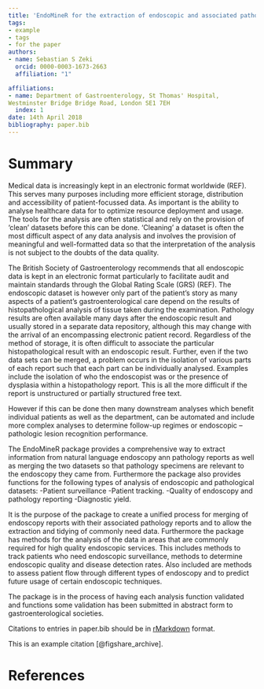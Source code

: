 ```yaml
---
title: 'EndoMineR for the extraction of endoscopic and associated pathology data from medical reports'
tags:
- example
- tags
- for the paper
authors:
- name: Sebastian S Zeki
  orcid: 0000-0003-1673-2663
  affiliation: "1"

affiliations:
- name: Department of Gastroenterology, St Thomas' Hospital, 
Westminster Bridge Bridge Road, London SE1 7EH
  index: 1
date: 14th April 2018
bibliography: paper.bib
---
```


# Summary


Medical data is increasingly kept in an electronic format worldwide (REF). This serves many purposes including more efficient storage, distribution and accessibility of patient-focussed data. As important is the ability to analyse healthcare data for to optimize resource deployment and usage.  The tools for the analysis are often statistical and rely on the provision of ‘clean’ datasets before this can be done. ‘Cleaning’ a dataset is often the most difficult aspect of any data analysis and involves the provision of meaningful and well-formatted data so that the interpretation of the analysis is not subject to the doubts of the data quality. 

The British Society of Gastroenterology recommends that all endoscopic data is kept in an electronic format particularly to facilitate audit and maintain standards through the Global Rating Scale (GRS) (REF). The endoscopic dataset is however only part of the patient’s story as many aspects of a patient’s gastroenterological care depend on the results of histopathological analysis of tissue taken during the examination. Pathology results are often available many days after the endoscopic result and usually stored in a separate data repository, although this may change with the arrival of an encompassing electronic patient record. 
Regardless of the method of storage, it is often difficult to associate the particular  histopathological result with an endoscopic result. Further, even if the two data sets can be merged, a problem occurs in the isolation of various parts of each report such that each part can be individually analysed.  Examples include the isolation of who the endoscopist was or the presence of dysplasia within a histopathology report. This is all the more difficult if the report is unstructured or partially structured free text. 

However if this can be done then many downstream analyses which benefit individual patients as well as the department, can be automated and include more complex analyses to determine follow-up regimes or endoscopic –pathologic lesion recognition performance.

The EndoMineR package provides a comprehensive way to extract information from natural language endoscopy ann pathology reports as well as merging the two datasets so that pathology specimens are relevant to the endoscopy they came from.
Furthermore the package also provides functions for the following types of analysis of endoscopic and pathological datasets:
-Patient surveillance
-Patient tracking.
-Quality of endoscopy and pathology reporting
-Diagnostic yield.

 It is the purpose of the package to create a unified process for merging of endoscopy reports with their associated pathology reports and to allow the extraction and tidying of commonly need data. Furthermore the package has methods for the analysis of the data in areas that are commonly required for high quality endoscopic services. This includes methods to track patients who need endoscopic surveillance, methods to determine endoscopic quality and disease detection rates. Also included are methods to assess patient flow through different types of endoscopy and to predict future usage of certain endoscopic techniques.
 
The package is in the process of having each analysis function validated and functions some validation has been submitted in abstract form to gastroenterological societies. 


Citations to entries in paper.bib should be in
[rMarkdown](http://rmarkdown.rstudio.com/authoring_bibliographies_and_citations.html)
format.

This is an example citation [@figshare_archive].



# References
